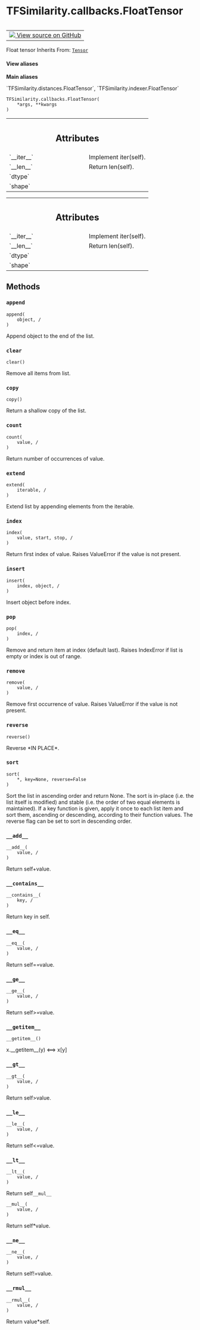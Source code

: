 # TFSimilarity.callbacks.FloatTensor
<!-- Insert buttons and diff -->
<table class="tfo-notebook-buttons tfo-api nocontent" align="left">
<td>
  <a target="_blank" href="https://github.com/tensorflow/similarity/blob/main/tensorflow_similarity/types.py#L59-L60">
    <img src="https://www.tensorflow.org/images/GitHub-Mark-32px.png" />
    View source on GitHub
  </a>
</td>
</table>

Float tensor 
Inherits From: [`Tensor`](../../TFSimilarity/callbacks/Tensor.md)
<section class="expandable">
  <h4 class="showalways">View aliases</h4>
  <p>
<b>Main aliases</b>
<p>`TFSimilarity.distances.FloatTensor`, `TFSimilarity.indexer.FloatTensor`</p>
</p>
</section>
<pre class="devsite-click-to-copy prettyprint lang-py tfo-signature-link">
<code>TFSimilarity.callbacks.FloatTensor(
    *args, **kwargs
)
</code></pre>

<!-- Placeholder for "Used in" -->

<!-- Tabular view -->
 <table class="responsive fixed orange">
<colgroup><col width="214px"><col></colgroup>
<tr><th colspan="2"><h2 class="add-link">Attributes</h2></th></tr>
<tr>
<td>
`__iter__`
</td>
<td>
Implement iter(self).
</td>
</tr><tr>
<td>
`__len__`
</td>
<td>
Return len(self).
</td>
</tr><tr>
<td>
`dtype`
</td>
<td>
</td>
</tr><tr>
<td>
`shape`
</td>
<td>
</td>
</tr>
</table>


<!-- Tabular view -->
 <table class="responsive fixed orange">
<colgroup><col width="214px"><col></colgroup>
<tr><th colspan="2"><h2 class="add-link">Attributes</h2></th></tr>
<tr>
<td>
`__iter__`
</td>
<td>
Implement iter(self).
</td>
</tr><tr>
<td>
`__len__`
</td>
<td>
Return len(self).
</td>
</tr><tr>
<td>
`dtype`
</td>
<td>
</td>
</tr><tr>
<td>
`shape`
</td>
<td>
</td>
</tr>
</table>

## Methods
<h3 id="append"><code>append</code></h3>
<pre class="devsite-click-to-copy prettyprint lang-py tfo-signature-link">
<code>append(
    object, /
)
</code></pre>
Append object to the end of the list.

<h3 id="clear"><code>clear</code></h3>
<pre class="devsite-click-to-copy prettyprint lang-py tfo-signature-link">
<code>clear()
</code></pre>
Remove all items from list.

<h3 id="copy"><code>copy</code></h3>
<pre class="devsite-click-to-copy prettyprint lang-py tfo-signature-link">
<code>copy()
</code></pre>
Return a shallow copy of the list.

<h3 id="count"><code>count</code></h3>
<pre class="devsite-click-to-copy prettyprint lang-py tfo-signature-link">
<code>count(
    value, /
)
</code></pre>
Return number of occurrences of value.

<h3 id="extend"><code>extend</code></h3>
<pre class="devsite-click-to-copy prettyprint lang-py tfo-signature-link">
<code>extend(
    iterable, /
)
</code></pre>
Extend list by appending elements from the iterable.

<h3 id="index"><code>index</code></h3>
<pre class="devsite-click-to-copy prettyprint lang-py tfo-signature-link">
<code>index(
    value, start, stop, /
)
</code></pre>
Return first index of value.
Raises ValueError if the value is not present.
<h3 id="insert"><code>insert</code></h3>
<pre class="devsite-click-to-copy prettyprint lang-py tfo-signature-link">
<code>insert(
    index, object, /
)
</code></pre>
Insert object before index.

<h3 id="pop"><code>pop</code></h3>
<pre class="devsite-click-to-copy prettyprint lang-py tfo-signature-link">
<code>pop(
    index, /
)
</code></pre>
Remove and return item at index (default last).
Raises IndexError if list is empty or index is out of range.
<h3 id="remove"><code>remove</code></h3>
<pre class="devsite-click-to-copy prettyprint lang-py tfo-signature-link">
<code>remove(
    value, /
)
</code></pre>
Remove first occurrence of value.
Raises ValueError if the value is not present.
<h3 id="reverse"><code>reverse</code></h3>
<pre class="devsite-click-to-copy prettyprint lang-py tfo-signature-link">
<code>reverse()
</code></pre>
Reverse *IN PLACE*.

<h3 id="sort"><code>sort</code></h3>
<pre class="devsite-click-to-copy prettyprint lang-py tfo-signature-link">
<code>sort(
    *, key=None, reverse=False
)
</code></pre>
Sort the list in ascending order and return None.
The sort is in-place (i.e. the list itself is modified) and stable (i.e. the
order of two equal elements is maintained).
If a key function is given, apply it once to each list item and sort them,
ascending or descending, according to their function values.
The reverse flag can be set to sort in descending order.
<h3 id="__add__"><code>__add__</code></h3>
<pre class="devsite-click-to-copy prettyprint lang-py tfo-signature-link">
<code>__add__(
    value, /
)
</code></pre>
Return self+value.

<h3 id="__contains__"><code>__contains__</code></h3>
<pre class="devsite-click-to-copy prettyprint lang-py tfo-signature-link">
<code>__contains__(
    key, /
)
</code></pre>
Return key in self.

<h3 id="__eq__"><code>__eq__</code></h3>
<pre class="devsite-click-to-copy prettyprint lang-py tfo-signature-link">
<code>__eq__(
    value, /
)
</code></pre>
Return self==value.

<h3 id="__ge__"><code>__ge__</code></h3>
<pre class="devsite-click-to-copy prettyprint lang-py tfo-signature-link">
<code>__ge__(
    value, /
)
</code></pre>
Return self>=value.

<h3 id="__getitem__"><code>__getitem__</code></h3>
<pre class="devsite-click-to-copy prettyprint lang-py tfo-signature-link">
<code>__getitem__()
</code></pre>
x.__getitem__(y) <==> x[y]

<h3 id="__gt__"><code>__gt__</code></h3>
<pre class="devsite-click-to-copy prettyprint lang-py tfo-signature-link">
<code>__gt__(
    value, /
)
</code></pre>
Return self>value.

<h3 id="__le__"><code>__le__</code></h3>
<pre class="devsite-click-to-copy prettyprint lang-py tfo-signature-link">
<code>__le__(
    value, /
)
</code></pre>
Return self<=value.

<h3 id="__lt__"><code>__lt__</code></h3>
<pre class="devsite-click-to-copy prettyprint lang-py tfo-signature-link">
<code>__lt__(
    value, /
)
</code></pre>
Return self<value.

<h3 id="__mul__"><code>__mul__</code></h3>
<pre class="devsite-click-to-copy prettyprint lang-py tfo-signature-link">
<code>__mul__(
    value, /
)
</code></pre>
Return self*value.

<h3 id="__ne__"><code>__ne__</code></h3>
<pre class="devsite-click-to-copy prettyprint lang-py tfo-signature-link">
<code>__ne__(
    value, /
)
</code></pre>
Return self!=value.

<h3 id="__rmul__"><code>__rmul__</code></h3>
<pre class="devsite-click-to-copy prettyprint lang-py tfo-signature-link">
<code>__rmul__(
    value, /
)
</code></pre>
Return value*self.


